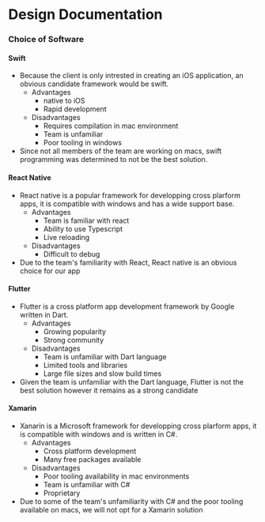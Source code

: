 # Design Documentation

### Choice of Software

#### Swift
- Because the client is only intrested in creating an iOS application, an obvious candidate framework would be swift.
  - Advantages
    - native to iOS
    - Rapid development
  - Disadvantages
    - Requires compilation in mac environment
    - Team is unfamiliar
    - Poor tooling in windows
- Since not all members of the team are working on macs, swift programming was determined to not be the best solution.

#### React Native
- React native is a popular framework for developping cross plarform apps, it is compatible with windows and has a wide support base.
  - Advantages
    - Team is familiar with react
    - Ability to use Typescript 
    - Live reloading
  - Disadvantages 
    - Difficult to debug
- Due to the team's familiarity with React, React native is an obvious choice for our app


#### Flutter
- Flutter is a cross platform app development framework by Google written in Dart.
  - Advantages
    - Growing popularity
    - Strong community 
  - Disadvantages 
    - Team is unfamiliar with Dart language
    - Limited tools and libraries
    - Large file sizes and slow build times
- Given the team is unfamiliar with the Dart language, Flutter is not the best solution however it remains as a strong candidate 


#### Xamarin
- Xanarin is a Microsoft framework for developping cross plarform apps, it is compatible with windows and is written in C#.
  - Advantages
    - Cross platform development
    - Many free packages available  
  - Disadvantages 
    - Poor tooling availability in mac environments
    - Team is unfamiliar with C# 
    - Proprietary
- Due to some of the team's unfamiliarity with C# and the poor tooling available on macs, we will not opt for a Xamarin solution
